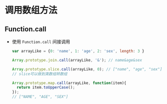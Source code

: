 # 调用数组方法

## Function.call

+ 使用 `Function.call` 间接调用

  ```js
  var arrayLike = {0: 'name', 1: 'age', 2: 'sex', length: 3 }

  Array.prototype.join.call(arrayLike, '&'); // name&age&sex

  Array.prototype.slice.call(arrayLike, 0); // ["name", "age", "sex"]
  // slice可以做到类数组转数组

  Array.prototype.map.call(arrayLike, function(item){
    return item.toUpperCase();
  });
  // ["NAME", "AGE", "SEX"]
  ```
